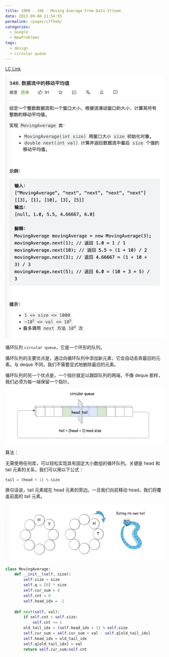 ```yaml
---
title: 1000 - 346 - Moving Average From Data Stream
date: 2022-09-08 11:54:55
permalink: /pages/c7f5eb/
categories:
  - Google
  - NewProblems
tags:
  - design
  - circular queue
---
```


[LC Link](https://leetcode.cn/problems/moving-average-from-data-stream/)


![](https://raw.githubusercontent.com/emmableu/image/master/202209081155294.png)


循环队列 `circular queue`，它是一个环形的队列。

循环队列的主要优点是，通过向循环队列中添加新元素，它会自动丢弃最旧的元素。与 deque 不同，我们不需要显式地删除最旧的元素。

循环队列的另一个优点是，一个指针就足以跟踪队列的两端，不像 deque 那样，我们必须为每一端保留一个指针。


![](https://raw.githubusercontent.com/emmableu/image/master/202209081200913.png)


算法：

无需使用任何库，可以轻松实现具有固定大小数组的循环队列。关键是 head 和 tail 元素的关系，我们可以用以下公式：

```python
tail = (head + 1) % size
```

换句话说，tail 元素就在 head 元素的旁边。一旦我们向前移动 head，我们将覆盖前面的 tail 元素。



![](https://raw.githubusercontent.com/emmableu/image/master/202209081200794.png)


```python
class MovingAverage:
    def __init__(self, size):
        self.size = size
        self.q = [0] * size
        self.cur_sum = 0
        self.cnt = 0
        self.head_idx = -1

    def next(self, val):
        if self.cnt < self.size:
            self.cnt += 1
        old_tail_idx = (self.head_idx + 1) % self.size
        self.cur_sum = self.cur_sum + val - self.q[old_tail_idx]
        self.head_idx = old_tail_idx
        self.q[old_tail_idx] = val
        return self.cur_sum/self.cnt
```